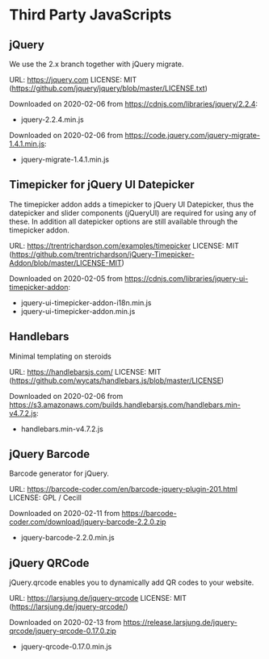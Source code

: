 # Third Party JavaScripts

## jQuery

We use the 2.x branch together with jQuery migrate.

URL: https://jquery.com
LICENSE: MIT (https://github.com/jquery/jquery/blob/master/LICENSE.txt)

Downloaded on 2020-02-06 from https://cdnjs.com/libraries/jquery/2.2.4:

- jquery-2.2.4.min.js

Downloaded on 2020-02-06 from https://code.jquery.com/jquery-migrate-1.4.1.min.js:

- jquery-migrate-1.4.1.min.js


## Timepicker for jQuery UI Datepicker

The timepicker addon adds a timepicker to jQuery UI Datepicker, thus the
datepicker and slider components (jQueryUI) are required for using any of these.
In addition all datepicker options are still available through the timepicker
addon.

URL: https://trentrichardson.com/examples/timepicker
LICENSE: MIT (https://github.com/trentrichardson/jQuery-Timepicker-Addon/blob/master/LICENSE-MIT)

Downloaded on 2020-02-05 from https://cdnjs.com/libraries/jquery-ui-timepicker-addon:

- jquery-ui-timepicker-addon-i18n.min.js
- jquery-ui-timepicker-addon.min.js


## Handlebars

Minimal templating on steroids

URL: https://handlebarsjs.com/
LICENSE: MIT (https://github.com/wycats/handlebars.js/blob/master/LICENSE)

Downloaded on 2020-02-06 from https://s3.amazonaws.com/builds.handlebarsjs.com/handlebars.min-v4.7.2.js:

- handlebars.min-v4.7.2.js


## jQuery Barcode

Barcode generator for jQuery.

URL: https://barcode-coder.com/en/barcode-jquery-plugin-201.html
LICENSE: GPL / Cecill

Downloaded on 2020-02-11 from https://barcode-coder.com/download/jquery-barcode-2.2.0.zip

- jquery-barcode-2.2.0.min.js


## jQuery QRCode

jQuery.qrcode enables you to dynamically add QR codes to your website.

URL: https://larsjung.de/jquery-qrcode 
LICENSE: MIT (https://larsjung.de/jquery-qrcode/)

Downloaded on 2020-02-13 from https://release.larsjung.de/jquery-qrcode/jquery-qrcode-0.17.0.zip

- jquery-qrcode-0.17.0.min.js

